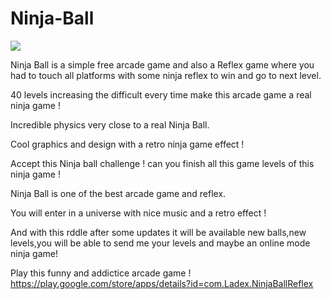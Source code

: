 # Ninja-Ball


<img src="https://ladexandroidgames.files.wordpress.com/2017/01/iconhd.png?w=365&h=365&crop=1">

Ninja Ball is a simple free arcade game and also a Reflex game where you had to touch all platforms with some ninja reflex to win and go to next level.

40 levels increasing the difficult every time make this arcade game a real ninja game !

Incredible physics very close to a real Ninja Ball.

Cool graphics and design with a retro ninja game effect !

Accept this Ninja ball challenge ! can you finish all this game levels of this ninja game !

Ninja Ball is one of the best arcade game and reflex.

You will enter in a universe with nice music and a retro effect !

And with this rddle after some updates it will be available new balls,new levels,you will be able to send me your levels and maybe an online mode ninja game!


Play this funny and addictice arcade game !  https://play.google.com/store/apps/details?id=com.Ladex.NinjaBallReflex
